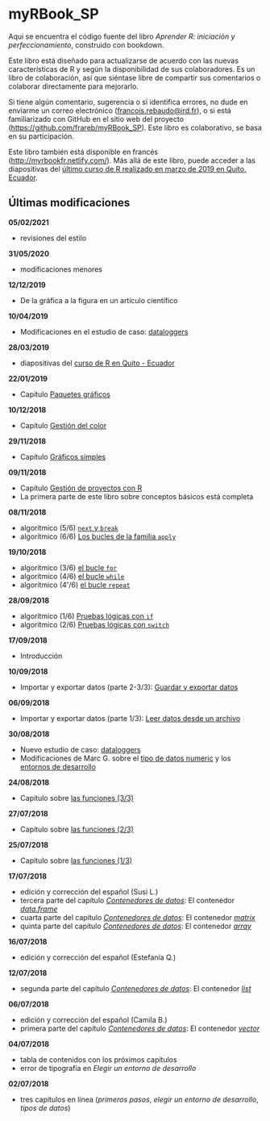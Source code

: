 # myRBook_SP
Aqui se encuentra el código fuente del libro  *Aprender R: iniciación y perfeccionamiento*, construido con bookdown.

Este libro está diseñado para actualizarse de acuerdo con las nuevas características de R y según la disponibilidad de sus colaboradores. Es un libro de colaboración, así que siéntase libre de compartir sus comentarios o colaborar directamente para mejorarlo.

Si tiene algún comentario, sugerencia o si identifica errores, no dude en enviarme un correo electrónico (francois.rebaudo@ird.fr), o si está familiarizado con GitHub en el sitio web del proyecto (https://github.com/frareb/myRBook_SP). Este libro es colaborativo, se basa en su participación.

Este libro también está disponible en francés (http://myrbookfr.netlify.com/). Más allá de este libro, puede acceder a las diapositivas del [último curso de R realizado en marzo de 2019 en Quito, Ecuador](http://myrbooksp.netlify.com/myHtmls/Ecuador_Quito_2019/R00_links.html).

## Últimas modificaciones

**05/02/2021**

* revisiones del estilo

**31/05/2020**

* modificaciones menores 

**12/12/2019**

* De la gráfica a la figura en un artículo científico

**10/04/2019**

* Modificaciones en el estudio de caso: [dataloggers](#studyCase1)

**28/03/2019**

* diapositivas del [curso de R en Quito - Ecuador](http://myrbooksp.netlify.com/myHtmls/Ecuador_Quito_2019/R00_links.html)

**22/01/2019**

* Capítulo [Paquetes gráficos](#graph3) 

**10/12/2018**

* Capítulo [Gestión del color](#graph2) 

**29/11/2018**

* Capítulo [Gráficos simples](#graph1) 

**09/11/2018**

* Capítulo [Gestión de proyectos con R](#project)
* La primera parte de este libro sobre conceptos básicos está completa

**08/11/2018**

* algorítmico (5/6) [`next` y `break`](#l17spe)
* algorítmico (6/6) [Los bucles de la familia `apply`](#l17applyfamily)

**19/10/2018**

* algorítmico (3/6) [el bucle `for`](#l17for)
* algorítmico (4/6) [el bucle `while`](#l17while)
* algorítmico (4'/6) [el bucle `repeat`](#l17repeat)

**28/09/2018**

* algorítmico (1/6) [Pruebas lógicas con `if`](#l17if)
* algorítmico (2/6) [Pruebas lógicas con `switch`](#l17switch)

**17/09/2018**

* Introducción

**10/09/2018**

* Importar y exportar datos (parte 2-3/3): [Guardar y exportar datos](#l016save)

**06/09/2018**

* Importar y exportar datos (parte 1/3): [Leer datos desde un archivo](#l016read)

**30/08/2018**

* Nuevo estudio de caso: [dataloggers](#studyCase1)
* Modificaciones de Marc G. sobre el [tipo de datos numeric](#dataType1) y los [entornos de desarrollo](#IDE)

**24/08/2018**

* Capítulo sobre [las funciones (3/3)](#fonctions)

**27/07/2018**

* Capítulo sobre [las funciones (2/3)](#fonctions)

**25/07/2018**

* Capítulo sobre [las funciones (1/3)](#fonctions)

**17/07/2018**

* edición y corrección del español (Susi L.) 
* tercera parte del capítulo [*Contenedores de datos*](#dataType2): El contenedor [*data.frame*](#l014dataframe)
* cuarta parte del capítulo [*Contenedores de datos*](#dataType2): El contenedor [*matrix*](#l014matrix)
* quinta parte del capítulo [*Contenedores de datos*](#dataType2): El contenedor [*array*](#l014array)

**16/07/2018**

* edición y corrección del español (Estefanía Q.) 

**12/07/2018**

* segunda parte del capítulo [*Contenedores de datos*](#dataType2): El contenedor [*list*](#l014list)

**06/07/2018**

* edición y corrección del español (Camila B.) 
* primera parte del capítulo [*Contenedores de datos*](#dataType2): El contenedor [*vector*](#l014vector)

**04/07/2018**

* tabla de contenidos con los próximos capítulos
* error de tipografía en *Elegir un entorno de desarrollo*

**02/07/2018**

* tres capítulos en línea (*primeros pasos*, *elegir un entorno de desarrollo*, *tipos de datos*)

